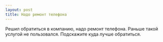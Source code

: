 ```yaml
---
layout: post 
title: Надо ремонт телефона 
--- 
```

Решил обратиться в компанию, надо ремонт телефона. Раньше такой услугой не пользовался. Подскажите куда лучше обратиться.